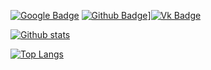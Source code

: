
[![Google Badge](https://img.shields.io/badge/-guvacode@gmail.com-c14438?style=flat&logo=Gmail&logoColor=white&link=mailto:guvacode@gmail.com)](mailto:guvacode@gmail.com) [![Github Badge](https://img.shields.io/badge/-guvacode-gray?style=flat&logo=github&logoColor=white&link=https://github.com/guvacode/)](https://www.github.com/guvacode/)][![Vk Badge](https://img.shields.io/badge/%D0%92%D0%B0%D0%B4%D0%B8%D0%BC%20%D0%93%D1%83%D0%BD%D1%8C%D0%BA%D0%BE-blue?style=flat&logo=vk&logoColor=white&link=https://vk.com/gunkovadim/)](https://vk.com/gunkovadim) 

[![Github stats](https://github-readme-stats.vercel.app/api?username=guvacode&show_icons=true&include_all_commits=true)](https://github.com/guvacode/github-readme-stats)

[![Top Langs](https://github-readme-stats.vercel.app/api/top-langs/?username=guvacode&layout=compact)](https://github.com/guvacode/github-readme-stats)

